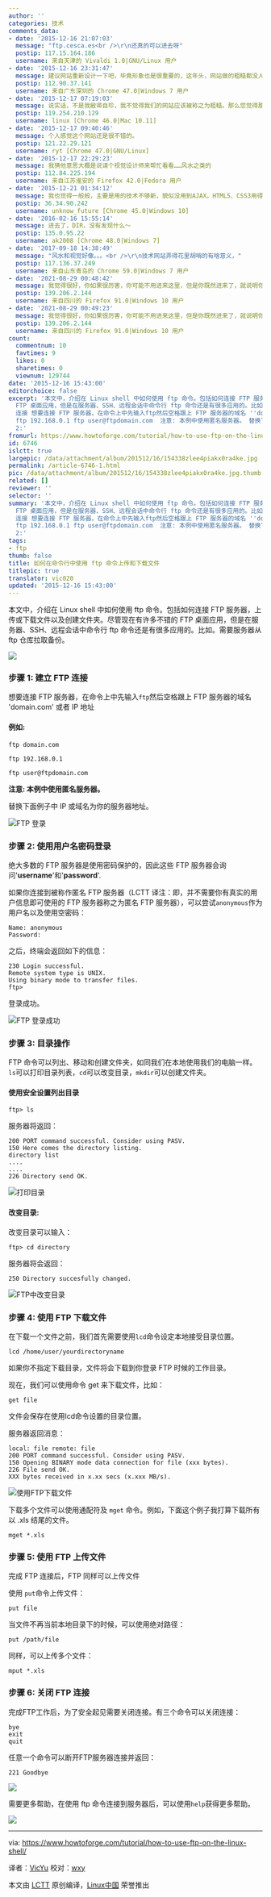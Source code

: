 ```yaml
---
author: ''
categories: 技术
comments_data:
- date: '2015-12-16 21:07:03'
  message: "ftp.cesca.es<br />\r\n还真的可以进去呀"
  postip: 117.15.164.186
  username: 来自天津的 Vivaldi 1.0|GNU/Linux 用户
- date: '2015-12-16 23:31:47'
  message: 建议网站重新设计一下吧，毕竟形象也是很重要的，这年头，网站做的粗糙都没人来看
  postip: 112.90.37.141
  username: 来自广东深圳的 Chrome 47.0|Windows 7 用户
- date: '2015-12-17 07:19:03'
  message: 说实话，不是我敝帚自珍，我不觉得我们的网站应该被称之为粗糙。那么您觉得那里粗糙，是否可以说详细点，如果能截图说明就更好了。
  postip: 119.254.210.129
  username: linux [Chrome 46.0|Mac 10.11]
- date: '2015-12-17 09:40:46'
  message: 个人感觉这个网站还是很不错的。
  postip: 121.22.29.121
  username: ryt [Chrome 47.0|GNU/Linux]
- date: '2015-12-17 22:29:23'
  message: 我猜他意思大概是说请个视觉设计师来帮忙看看……风水之类的
  postip: 112.84.225.194
  username: 来自江苏淮安的 Firefox 42.0|Fedora 用户
- date: '2015-12-21 01:34:12'
  message: 我也觉得一般般，主要是用的技术不够新，貌似没用到AJAX，HTML5、CSS3用得也比较少。(仅供参考，虽然我知道本网站是基于Discuz的)
  postip: 36.34.90.242
  username: unknow_future [Chrome 45.0|Windows 10]
- date: '2016-02-16 15:55:14'
  message: 进去了，DIR，没有发现什么～
  postip: 135.0.95.22
  username: ak2008 [Chrome 48.0|Windows 7]
- date: '2017-09-18 14:38:49'
  message: "风水和视觉好像。。。<br />\r\n技术网站弄得花里胡哨的有啥意义，"
  postip: 117.136.37.249
  username: 来自山东青岛的 Chrome 59.0|Windows 7 用户
- date: '2021-08-29 00:48:42'
  message: 我觉得很好，你如果很厉害，你可能不用进来这里，但是你既然进来了，就说明你技术也不咋地，这里对于我们新手来说，来这里体验很好。
  postip: 139.206.2.144
  username: 来自四川的 Firefox 91.0|Windows 10 用户
- date: '2021-08-29 00:49:23'
  message: 我觉得很好，你如果很厉害，你可能不用进来这里，但是你既然进来了，就说明你技术也不咋地，这里对于我们新手来说，来这里体验很好。
  postip: 139.206.2.144
  username: 来自四川的 Firefox 91.0|Windows 10 用户
count:
  commentnum: 10
  favtimes: 9
  likes: 0
  sharetimes: 0
  viewnum: 129744
date: '2015-12-16 15:43:00'
editorchoice: false
excerpt: '本文中，介绍在 Linux shell 中如何使用 ftp 命令。包括如何连接 FTP 服务器，上传或下载文件以及创建文件夹。尽管现在有许多不错的
  FTP 桌面应用，但是在服务器、SSH、远程会话中命令行 ftp 命令还是有很多应用的。比如。需要服务器从 ftp 仓库拉取备份。  步骤 1: 建立 FTP
  连接 想要连接 FTP 服务器，在命令上中先输入ftp然后空格跟上 FTP 服务器的域名 ''domain.com'' 或者 IP 地址 例如: ftp domain.com
  ftp 192.168.0.1 ftp user@ftpdomain.com  注意: 本例中使用匿名服务器。 替换下面例子中 IP 或域名为你的服务器地址。  步骤
  2:'
fromurl: https://www.howtoforge.com/tutorial/how-to-use-ftp-on-the-linux-shell/
id: 6746
islctt: true
largepic: /data/attachment/album/201512/16/154338zlee4piakx0ra4ke.jpg
permalink: /article-6746-1.html
pic: /data/attachment/album/201512/16/154338zlee4piakx0ra4ke.jpg.thumb.jpg
related: []
reviewer: ''
selector: ''
summary: '本文中，介绍在 Linux shell 中如何使用 ftp 命令。包括如何连接 FTP 服务器，上传或下载文件以及创建文件夹。尽管现在有许多不错的
  FTP 桌面应用，但是在服务器、SSH、远程会话中命令行 ftp 命令还是有很多应用的。比如。需要服务器从 ftp 仓库拉取备份。  步骤 1: 建立 FTP
  连接 想要连接 FTP 服务器，在命令上中先输入ftp然后空格跟上 FTP 服务器的域名 ''domain.com'' 或者 IP 地址 例如: ftp domain.com
  ftp 192.168.0.1 ftp user@ftpdomain.com  注意: 本例中使用匿名服务器。 替换下面例子中 IP 或域名为你的服务器地址。  步骤
  2:'
tags:
- ftp
thumb: false
title: 如何在命令行中使用 ftp 命令上传和下载文件
titlepic: true
translator: vic020
updated: '2015-12-16 15:43:00'
---
```


本文中，介绍在 Linux shell 中如何使用 ftp 命令。包括如何连接 FTP 服务器，上传或下载文件以及创建文件夹。尽管现在有许多不错的 FTP 桌面应用，但是在服务器、SSH、远程会话中命令行 ftp 命令还是有很多应用的。比如。需要服务器从 ftp 仓库拉取备份。


![](/data/attachment/album/201512/16/154338zlee4piakx0ra4ke.jpg)


### 步骤 1: 建立 FTP 连接


想要连接 FTP 服务器，在命令上中先输入`ftp`然后空格跟上 FTP 服务器的域名 'domain.com' 或者 IP 地址


#### 例如:



```
ftp domain.com

ftp 192.168.0.1

ftp user@ftpdomain.com

```

**注意: 本例中使用匿名服务器。**


替换下面例子中 IP 或域名为你的服务器地址。


![FTP 登录](/data/attachment/album/201512/16/154341nh3ff5iuw6t35v63.png)


### 步骤 2: 使用用户名密码登录


绝大多数的 FTP 服务器是使用密码保护的，因此这些 FTP 服务器会询问'**username**'和'**password**'.


如果你连接到被称作匿名 FTP 服务器（LCTT 译注：即，并不需要你有真实的用户信息即可使用的 FTP 服务器称之为匿名 FTP 服务器），可以尝试`anonymous`作为用户名以及使用空密码：



```
Name: anonymous
Password:

```

之后，终端会返回如下的信息：



```
230 Login successful.
Remote system type is UNIX.
Using binary mode to transfer files.
ftp>

```

登录成功。


![FTP 登录成功](/data/attachment/album/201512/16/154341edii7w7qi575i933.png)


### 步骤 3: 目录操作


FTP 命令可以列出、移动和创建文件夹，如同我们在本地使用我们的电脑一样。`ls`可以打印目录列表，`cd`可以改变目录，`mkdir`可以创建文件夹。


#### 使用安全设置列出目录



```
ftp> ls

```

服务器将返回：



```
200 PORT command successful. Consider using PASV.
150 Here comes the directory listing.
directory list
....
....
226 Directory send OK.

```

![打印目录](/data/attachment/album/201512/16/154341pakaohk26w3jn499.png)


#### 改变目录:


改变目录可以输入：



```
ftp> cd directory

```

服务器将会返回：



```
250 Directory succesfully changed.

```

![FTP中改变目录](/data/attachment/album/201512/16/154344axwpz44944obbpp4.png)


### 步骤 4: 使用 FTP 下载文件


在下载一个文件之前，我们首先需要使用`lcd`命令设定本地接受目录位置。



```
lcd /home/user/yourdirectoryname

```

如果你不指定下载目录，文件将会下载到你登录 FTP 时候的工作目录。


现在，我们可以使用命令 get 来下载文件，比如：



```
get file

```

文件会保存在使用lcd命令设置的目录位置。


服务器返回消息：



```
local: file remote: file
200 PORT command successful. Consider using PASV.
150 Opening BINARY mode data connection for file (xxx bytes).
226 File send OK.
XXX bytes received in x.xx secs (x.xxx MB/s).

```

![使用FTP下载文件](/data/attachment/album/201512/16/154344h8xiccxo5nsii5zx.png)


下载多个文件可以使用通配符及 `mget` 命令。例如，下面这个例子我打算下载所有以 .xls 结尾的文件。



```
mget *.xls

```

### 步骤 5: 使用 FTP 上传文件


完成 FTP 连接后，FTP 同样可以上传文件


使用 `put`命令上传文件：



```
put file

```

当文件不再当前本地目录下的时候，可以使用绝对路径：



```
put /path/file

```

同样，可以上传多个文件：



```
mput *.xls

```

### 步骤 6: 关闭 FTP 连接


完成FTP工作后，为了安全起见需要关闭连接。有三个命令可以关闭连接：



```
bye
exit
quit

```

任意一个命令可以断开FTP服务器连接并返回：



```
221 Goodbye

```

![](/data/attachment/album/201512/16/154346mejv995e3vh39tf9.png)


需要更多帮助，在使用 ftp 命令连接到服务器后，可以使用`help`获得更多帮助。


![](/data/attachment/album/201512/16/154349e2op76bzpzh4mm24.png)




---


via: <https://www.howtoforge.com/tutorial/how-to-use-ftp-on-the-linux-shell/>


译者：[VicYu](http://vicyu.net) 校对：[wxy](https://github.com/wxy)


本文由 [LCTT](https://github.com/LCTT/TranslateProject) 原创编译，[Linux中国](https://linux.cn/) 荣誉推出